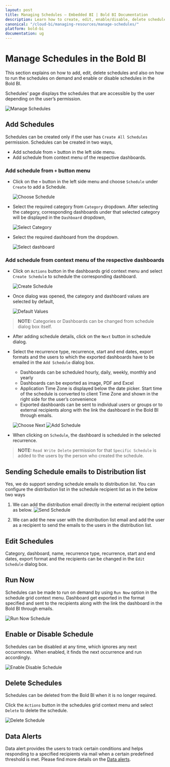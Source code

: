 ```yaml
---
layout: post
title: Managing Schedules – Embedded BI | Bold BI Documentation
description: Learn how to create, edit, enable/disable, delete schedules and send schedule emails to distribution list in Bold BI Embedded. 
canonical: "/cloud-bi/managing-resources/manage-schedules/"
platform: bold-bi
documentation: ug
---
```


# Manage Schedules in the Bold BI  	

This section explains on how to add, edit, delete schedules and also on how to run the schedules on demand and enable or disable schedules in the Bold BI.

Schedules' page displays the schedules that are accessible by the user depending on the user’s permission.

![Manage Schedules](/static/assets/embedded/managing-resources/images/manage-schedules.png)

## Add Schedules
Schedules can be created only if the user has `Create All Schedules` permission. Schedules can be created in two ways,
	
   * Add schedule from `+` button in the left side menu.
   * Add schedule from context menu of the respective dashboards.
	
### Add schedule from `+` button menu

* Click on the `+` button in the left side menu and choose `Schedule` under `Create` to add a Schedule.

	![Choose Schedule](/static/assets/embedded/managing-resources/images/choose-schedule.png)

* Select the required category from `Category` dropdown. After selecting the category, corresponding dashboards under that selected category will be displayed in the `Dashboard` dropdown,

	![Select Category](/static/assets/embedded/managing-resources/images/select-category.png)

* Select the required dashboard from the dropdown.

	![Select dashboard](/static/assets/embedded/managing-resources/images/select-dashboard.png)

### Add schedule from context menu of the respective dashboards

* Click on `Actions` button in the dashboards grid context menu and select `Create Schedule` to schedule the corresponding dashboard.

	![Create Schedule](/static/assets/embedded/managing-resources/images/create-schedule.png)

* Once dialog was opened, the category and dashboard values are selected by default,

	![Default Values](/static/assets/embedded/managing-resources/images/category-dashboard-preselect.png)

> **NOTE:**  Categories or Dashboards can be changed from schedule dialog box itself.

* After adding schedule details, click on the `Next` button in schedule dialog. 

* Select the recurrence type, recurrence, start and end dates, export formats and the users to which the exported dashboards have to be emailed in the `Add Schedule` dialog box.
	* Dashboards can be scheduled hourly, daily, weekly, monthly and yearly
	* Dashboards can be exported as image, PDF and Excel
	* Application Time Zone is displayed below the date picker. Start time of the schedule is converted to client Time Zone and shown in the right side for the user’s convenience 
	* Exported dashboards can be sent to individual users or groups or to external recipients along with the link the dashboard in the Bold BI through emails.
	
	![Choose Next](/static/assets/embedded/managing-resources/images/choose-next.png)
	![Add Schedule](/static/assets/embedded/managing-resources/images/add-schedule.png)

* When clicking on `Schedule`, the dashboard is scheduled in the selected recurrence.

> **NOTE:**  `Read Write Delete` permission for that `Specific Schedule` is added to the users by the person who created the schedule.

## Sending Schedule emails to Distribution list
Yes, we do support sending schedule emails to distribution list. You can configure the distribution list in the schedule recipient list as in the below two ways
	
1. We can add the distribution email directly in the external recipient option as below.
![Send Schedule](/static/assets/embedded/managing-resources/images/add-external-recipients.png)

2. We can add the new user with the distribution list email and add the user as a recipient to send the emails to the users in the distribution list.

## Edit Schedules
Category, dashboard, name, recurrence type, recurrence, start and end dates, export format and the recipients can be changed in the `Edit Schedule` dialog box.
	
## Run Now
Schedules can be made to run on demand by using `Run Now` option in the schedule grid context menu. Dashboard get exported in the format specified and sent to the recipients along with the link the dashboard in the Bold BI through emails.

![Run Now Schedule](/static/assets/embedded/managing-resources/images/run-now-schedule.png)

## Enable or Disable Schedule
Schedules can be disabled at any time, which ignores any next occurrences. When enabled, it finds the next occurrence and run accordingly.

![Enable Disable Schedule](/static/assets/embedded/managing-resources/images/enable-disable-schedule.png)

## Delete Schedules
Schedules can be deleted from the Bold BI when it is no longer required.

Click the `Actions` button in the schedules grid context menu and select `Delete` to delete the schedule.

![Delete Schedule](/static/assets/embedded/managing-resources/images/delete-schedule.png)

## Data Alerts
Data alert provides the users to track certain conditions and helps responding to a specified recipients via mail when a certain predefined threshold is met. Please find more details on the [Data alerts](/bold-bi/data-alerts).
